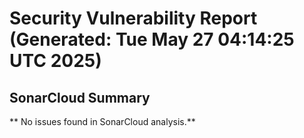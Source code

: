 # Security Vulnerability Report (Generated: Tue May 27 04:14:25 UTC 2025)


## SonarCloud Summary
** No issues found in SonarCloud analysis.**
